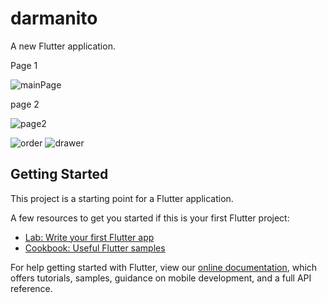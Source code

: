 # darmanito

A new Flutter application.

Page 1

![mainPage](https://user-images.githubusercontent.com/75145283/117213766-47f75280-ae11-11eb-80dc-8303420cc498.jpg)

page 2

![page2](https://user-images.githubusercontent.com/75145283/117228600-97984700-ae2e-11eb-848c-28e4aa699562.jpg)

![order](https://user-images.githubusercontent.com/75145283/117347363-446dd500-aebe-11eb-9437-2b55ddf65b25.jpg)
![drawer](https://user-images.githubusercontent.com/75145283/117347376-49cb1f80-aebe-11eb-8bcc-a1d84815afde.jpg)


## Getting Started

This project is a starting point for a Flutter application.

A few resources to get you started if this is your first Flutter project:

- [Lab: Write your first Flutter app](https://flutter.dev/docs/get-started/codelab)
- [Cookbook: Useful Flutter samples](https://flutter.dev/docs/cookbook)

For help getting started with Flutter, view our
[online documentation](https://flutter.dev/docs), which offers tutorials,
samples, guidance on mobile development, and a full API reference.

